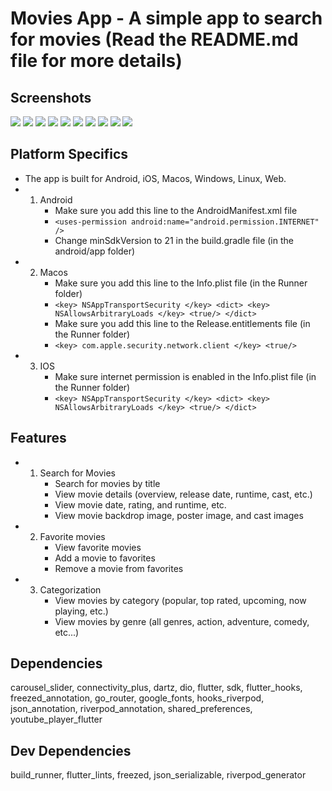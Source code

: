# Movies App - A simple app to search for movies (Read the README.md file for more details)

## Screenshots

![](./screenshots/Frame-Movies.png)
![](./screenshots/Screenshot_20230718_091800.png)
![](./screenshots/Screenshot_20230718_091825.png)
![](./screenshots/Screenshot_20230718_091836.png)
![](./screenshots/Screenshot_20230718_091849.png)
![](./screenshots/Screenshot_20230718_091907.png)
![](./screenshots/Screenshot_20230718_091918.png)
![](./screenshots/Screenshot_20230718_091926.png)
![](./screenshots/Screenshot_20230718_091941.png)
![](./screenshots/Screenshot_20230718_091951.png)

## Platform Specifics

- The app is built for Android, iOS, Macos, Windows, Linux, Web.
- 1. Android
     - Make sure you add this line to the AndroidManifest.xml file
     - `<uses-permission android:name="android.permission.INTERNET" />`
     - Change minSdkVersion to 21 in the build.gradle file (in the android/app folder)
- 2. Macos
     - Make sure you add this line to the Info.plist file (in the Runner folder)
     - `<key> NSAppTransportSecurity </key> <dict> <key> NSAllowsArbitraryLoads </key> <true/> </dict>`
     - Make sure you add this line to the Release.entitlements file (in the Runner folder)
     - `<key> com.apple.security.network.client </key> <true/>`
- 3. IOS
     - Make sure internet permission is enabled in the Info.plist file (in the Runner folder)
     - `<key> NSAppTransportSecurity </key> <dict> <key> NSAllowsArbitraryLoads </key> <true/> </dict>`

## Features

- 1. Search for Movies
     - Search for movies by title
     - View movie details (overview, release date, runtime, cast, etc.)
     - View movie date, rating, and runtime, etc.
     - View movie backdrop image, poster image, and cast images
- 2. Favorite movies
     - View favorite movies
     - Add a movie to favorites
     - Remove a movie from favorites
- 3. Categorization
     - View movies by category (popular, top rated, upcoming, now playing, etc.)
     - View movies by genre (all genres, action, adventure, comedy, etc...)

## Dependencies

carousel_slider, connectivity_plus, dartz, dio, flutter, sdk, flutter_hooks, freezed_annotation, go_router, google_fonts, hooks_riverpod, json_annotation, riverpod_annotation, shared_preferences,
youtube_player_flutter

## Dev Dependencies

build_runner, flutter_lints, freezed, json_serializable, riverpod_generator
